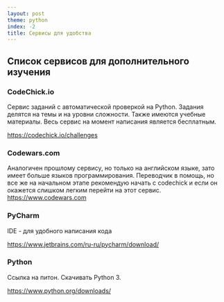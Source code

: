 ```yaml
---
layout: post
theme: python
index: -2
title: Сервисы для удобства
---
```


## Список сервисов для дополнительного изучения

### СodeСhick.io
Сервис заданий с автоматической проверкой на Python. Задания делятся на темы и на уровни сложности. Также имеются учебные материалы. Весь сервис на момент написания является бесплатным.

<https://codechick.io/challenges>

### Codewars.com
Аналогичен прошлому сервису, но только на английском языке, зато имеет больше языков программирования. Переводчик в помощь, но все же на начальном этапе рекомендую начать с codechick и если он окажется слишком легким перейти на этот сервис.
<https://www.codewars.com>



### PyCharm
IDE - для удобного написания кода

<https://www.jetbrains.com/ru-ru/pycharm/download/>

### Python
Ссылка на питон. Скачивать Python 3.

<https://www.python.org/downloads/>
